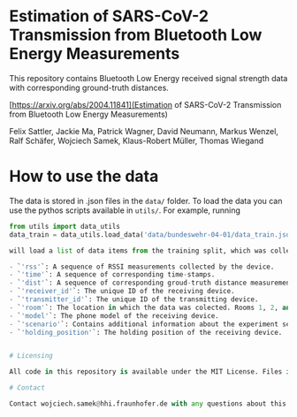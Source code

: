 # Estimation of SARS-CoV-2 Transmission from Bluetooth Low Energy Measurements


This repository contains Bluetooth Low Energy received signal strength data with corresponding ground-truth distances.




[https://arxiv.org/abs/2004.11841](Estimation of SARS-CoV-2 Transmission from Bluetooth Low Energy Measurements)

Felix Sattler, Jackie Ma, Patrick Wagner, David Neumann, Markus Wenzel, Ralf Schäfer, Wojciech Samek, Klaus-Robert Müller, Thomas Wiegand

# How to use the data
The data is stored in .json files in the `data/` folder. To load the data you can use the pythos scripts available in `utils/`. For example, running

```python
from utils import data_utils
data_train = data_utils.load_data('data/bundeswehr-04-01/data_train.json')```

will load a list of data items from the training split, which was collected on the 1st of April 2020. Every data item is a dictionary containing the following keys:

- `'rss'`: A sequence of RSSI measurements collected by the device.
- `'time'`: A sequence of corresponding time-stamps.
- `'dist'`: A sequence of corresponding groud-truth distance measurements.
- `'receiver_id'`: The unique ID of the receiving device.
- `'transmitter_id'`: The unique ID of the transmitting device.
- `'room'`: The location in which the data was colected. Rooms 1, 2, and 3 are indoor locations. Rooms 4 and 5 are outdoor locations.
- `'model'`: The phone model of the receiving device.
- `'scenario'`: Contains additional information about the experiment setup.
- `'holding_position'`: The holding position of the receiving device.


# Licensing

All code in this repository is available under the MIT License. Files in the data/ directory are available under the Creative Commons Attribution 4.0 International (CC BY 4.0) license.

# Contact

Contact wojciech.samek@hhi.fraunhofer.de with any questions about this repository.

